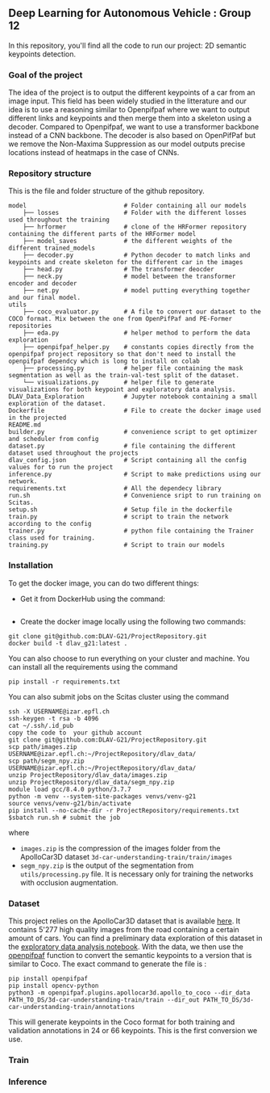 ## Deep Learning for Autonomous Vehicle : Group 12

In this repository, you'll find all the code to run our project: 2D semantic keypoints detection. 

### Goal of the project

The idea of the project is to output the different keypoints of a car from an image input. 
This field has been widely studied in the litterature and our idea is to use a reasoning similar to Openpifpaf where we want to output different links and keypoints and then merge them into a skeleton using a decoder. Compared to Openpifpaf, we want to use a transformer backbone instead of a CNN backbone. The decoder is also based on OpenPifPaf but we remove the Non-Maxima Suppression as our model outputs precise locations instead of heatmaps in the case of CNNs.

### Repository structure
This is the file and folder structure of the github repository.

```
model	      					# Folder containing all our models
    ├── losses 					# Folder with the different losses used throughout the training
	├── hrformer				# clone of the HRFormer repository containing the different parts of the HRFormer model
    ├── model_saves				# the different weights of the different trained_models
    ├── decoder.py				# Python decoder to match links and keypoints and create skeleton for the different car in the images
    ├── head.py					# The transformer deocder 
    ├── neck.py					# model between the transformer encoder and decoder
    ├── net.py					# model putting everything together and our final model.
utils  
    ├── coco_evaluator.py		# A file to convert our dataset to the COCO format. Mix between the one from OpenPifPaf and PE-Former repositories
    ├── eda.py					# helper method to perform the data exploration
    ├── openpifpaf_helper.py 	# constants copies directly from the openpifpaf project repository so that don't need to install the openpifpaf dependcy which is long to install on colab
    ├── processing.py			# helper file containing the mask segmentation as well as the train-val-test split of the dataset.
    └── visualizations.py 		# helper file to generate visualizations for both keypoint and exploratory data analysis.         
DLAV_Data_Exploration			# Jupyter notebook containing a small exploration of the dataset.
Dockerfile 						# File to create the docker image used in the projected
README.md
builder.py 						# convenience script to get optimizer and scheduler from config
dataset.py						# file containing the different dataset used throughout the projects
dlav_config.json				# Script containing all the config values for to run the project
inference.py					# Script to make predictions using our network.
requirements.txt				# All the dependecy library
run.sh							# Convenience sript to run training on Scitas.
setup.sh						# Setup file in the dockerfile
train.py						# script to train the network according to the config
trainer.py 						# python file containing the Trainer class used for training.
training.py			      		# Script to train our models
```

### Installation 

To get the docker image, you can do two different things: 
- Get it from DockerHub using the command:
  
```

```
- Create the docker image locally using the following two commands: 

```
git clone git@github.com:DLAV-G21/ProjectRepository.git
docker build -t dlav_g21:latest .
```
You can also choose to run everything on your cluster and machine. You can install all the requirements using the command 
```
pip install -r requirements.txt
```

You can also submit jobs on the Scitas cluster using the command

```
ssh -X USERNAME@izar.epfl.ch
ssh-keygen -t rsa -b 4096
cat ~/.ssh/.id_pub
copy the code to  your github account
git clone git@github.com:DLAV-G21/ProjectRepository.git
scp path/images.zip USERNAME@izar.epfl.ch:~/ProjectRepository/dlav_data/
scp path/segm_npy.zip USERNAME@izar.epfl.ch:~/ProjectRepository/dlav_data/ 
unzip ProjectRepository/dlav_data/images.zip
unzip ProjectRepository/dlav_data/segm_npy.zip
module load gcc/8.4.0 python/3.7.7 
python -m venv --system-site-packages venvs/venv-g21
source venvs/venv-g21/bin/activate
pip install --no-cache-dir -r ProjectRepository/requirements.txt
$sbatch run.sh # submit the job
```
where
- `images.zip` is the compression of the images folder from the ApolloCar3D dataset `3d-car-understanding-train/train/images`
- `segm_npy.zip` is the output of the segmentation from `utils/processing.py` file. It is necessary only for training the networks with occlusion augmentation.  
### Dataset
This project relies on the ApolloCar3D dataset that is available [here](https://github.com/ApolloScapeAuto/dataset-api/blob/master/car_instance/README.md). It contains 5'277 high quality images from the road containing a certain amount of cars. You can find a preliminary data exploration of this dataset in the [exploratory data analysis notebook](eda.ipynb).
With the data, we then use the [openpifpaf](https://github.com/openpifpaf/openpifpaf) function to convert the semantic keypoints to a version that is similar to Coco. The exact command to generate the file is :

```
pip install openpifpaf
pip install opencv-python
python3 -m openpifpaf.plugins.apollocar3d.apollo_to_coco --dir_data PATH_TO_DS/3d-car-understanding-train/train --dir_out PATH_TO_DS/3d-car-understanding-train/annotations
```
This will generate keypoints in the Coco format for both training and validation annotations in 24 or 66 keypoints. This is the first conversion we use. 

### Train


### Inference


